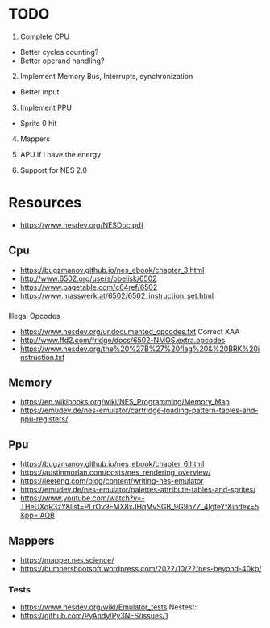 # TODO
1. Complete CPU
- Better cycles counting?
- Better operand handling?

2. Implement Memory Bus, Interrupts, synchronization
- Better input

3. Implement PPU
- Sprite 0 hit

4. Mappers

5. APU if i have the energy

6. Support for NES 2.0

# Resources
- https://www.nesdev.org/NESDoc.pdf

## Cpu
- https://bugzmanov.github.io/nes_ebook/chapter_3.html
- http://www.6502.org/users/obelisk/6502
- https://www.pagetable.com/c64ref/6502
- https://www.masswerk.at/6502/6502_instruction_set.html
###
Illegal Opcodes
- https://www.nesdev.org/undocumented_opcodes.txt
Correct XAA
- http://www.ffd2.com/fridge/docs/6502-NMOS.extra.opcodes
- https://www.nesdev.org/the%20%27B%27%20flag%20&%20BRK%20instruction.txt

## Memory
- https://en.wikibooks.org/wiki/NES_Programming/Memory_Map
- https://emudev.de/nes-emulator/cartridge-loading-pattern-tables-and-ppu-registers/

## Ppu
- https://bugzmanov.github.io/nes_ebook/chapter_6.html
- https://austinmorlan.com/posts/nes_rendering_overview/
- https://leeteng.com/blog/content/writing-nes-emulator
- https://emudev.de/nes-emulator/palettes-attribute-tables-and-sprites/
- https://www.youtube.com/watch?v=-THeUXqR3zY&list=PLrOv9FMX8xJHqMvSGB_9G9nZZ_4IgteYf&index=5&pp=iAQB

## Mappers
- https://mapper.nes.science/
- https://bumbershootsoft.wordpress.com/2022/10/22/nes-beyond-40kb/

### Tests
- https://www.nesdev.org/wiki/Emulator_tests
Nestest:
- https://github.com/PyAndy/Py3NES/issues/1